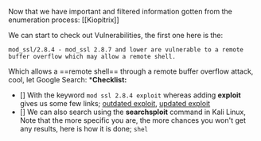 Now that we have important and filtered information gotten from the enumeration process: [[Kiopitrix]]

We can start to check out Vulnerabilities, the first one here is the:
```
mod_ssl/2.8.4 - mod_ssl 2.8.7 and lower are vulnerable to a remote buffer overflow which may allow a remote shell.
```

Which allows a ==remote shell== through a remote buffer overflow attack, cool, let Google Search:
***Checklist:**

- [] With the keyword `mod ssl 2.8.4 exploit` whereas adding **exploit** gives us some few links; [outdated exploit](https://www.exploit-db.com/exploits/764), [updated exploit](https://github.com/heltonWernik/OpenLuck) 
- [] We can also search using the **searchsploit** command in Kali Linux, Note that the more specific you are, the more chances you won't get any results, here is how it is done; 
  ```shel```
